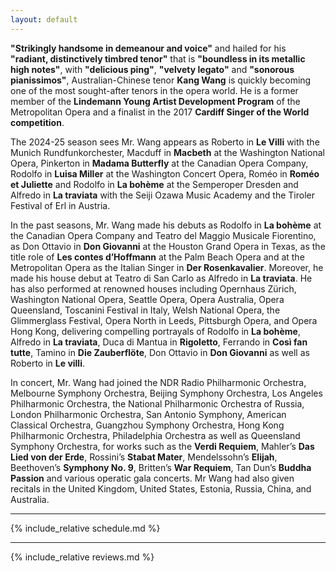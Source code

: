 ```yaml
---
layout: default
---
```


**"Strikingly handsome in demeanour and voice"** and hailed for his **"radiant, distinctively timbred tenor"** that is **"boundless in its metallic high notes"**, with **"delicious ping"**, **"velvety legato"** and **"sonorous pianissimos"**, Australian-Chinese tenor **Kang Wang** is quickly becoming one of the most sought-after tenors in the opera world. He is a former member of the **Lindemann Young Artist Development Program** of the Metropolitan Opera and a finalist in the 2017 **Cardiff Singer of the World competition**.

The 2024-25 season sees Mr. Wang appears as Roberto in **Le Villi** with the Munich Rundfunkorchester, Macduff in **Macbeth** at the Washington National Opera, Pinkerton in **Madama Butterfly** at the Canadian Opera Company, Rodolfo in **Luisa Miller** at the Washington Concert Opera, Roméo in **Roméo et Juliette** and Rodolfo in **La bohème** at the Semperoper Dresden and Alfredo in **La traviata** with the Seiji Ozawa Music Academy and the Tiroler Festival of Erl in Austria.

In the past seasons, Mr. Wang made his debuts as Rodolfo in **La bohème** at the Canadian Opera Company and Teatro del Maggio Musicale Fiorentino, as Don Ottavio in **Don Giovanni** at the Houston Grand Opera in Texas, as the title role of **Les contes d’Hoffmann** at the Palm Beach Opera and at the Metropolitan Opera as the Italian Singer in **Der Rosenkavalier**. Moreover, he made his house debut at Teatro di San Carlo as Alfredo in **La traviata**. He has also performed at renowned houses including Opernhaus Zürich, Washington National Opera, Seattle Opera, Opera Australia, Opera Queensland, Toscanini Festival in Italy, Welsh National Opera, the Glimmerglass Festival, Opera North in Leeds, Pittsburgh Opera, and Opera Hong Kong, delivering compelling portrayals of Rodolfo in **La bohème**, Alfredo in **La traviata**, Duca di Mantua in **Rigoletto**, Ferrando in **Così fan tutte**, Tamino in **Die Zauberflöte**, Don Ottavio in **Don Giovanni** as well as Roberto in **Le villi**.

In concert, Mr. Wang had joined the NDR Radio Philharmonic Orchestra, Melbourne Symphony Orchestra, Beijing Symphony Orchestra, Los Angeles Philharmonic Orchestra, the National Philharmonic Orchestra of Russia, London Philharmonic Orchestra, San Antonio Symphony, American Classical Orchestra, Guangzhou Symphony Orchestra, Hong Kong Philharmonic Orchestra, Philadelphia Orchestra as well as Queensland Symphony Orchestra, for works such as the **Verdi Requiem**, Mahler’s **Das Lied von der Erde**, Rossini’s **Stabat Mater**, Mendelssohn’s **Elijah**, Beethoven’s **Symphony No. 9**, Britten’s **War Requiem**, Tan Dun’s **Buddha Passion** and various operatic gala concerts. Mr Wang had also given recitals in the United Kingdom, United States, Estonia, Russia, China, and Australia.

<hr>

{% include_relative schedule.md %}

<hr>

{% include_relative reviews.md %}
